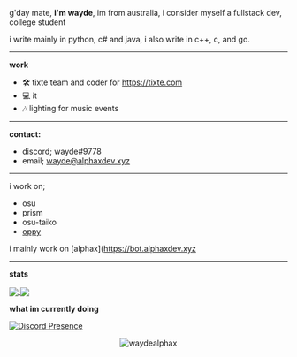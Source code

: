 g'day mate, **i'm wayde**, im from australia, i consider myself a fullstack dev, college student

i write mainly in python, c# and java, i also write in c++, c, and go.

_______

**work**

- 🛠  tixte team and coder for https://tixte.com
- 💻  it
- 🎶  lighting for music events

_______

**contact:**
- discord; wayde#9778
- email; wayde@alphaxdev.xyz

_______

i work on;

- osu
- prism
- osu-taiko
- [oppy](https://github.com/waydealphax/oppy)

i mainly work on [alphax](https://bot.alphaxdev.xyz

_______

**stats**

<a align="center" href="https://github.com/anuraghazra/github-readme-stats">
  <img align="center" src="https://github-readme-stats.vercel.app/api?username=waydealphax&count_private=true&theme=synthwave&show_icons=false" />
  <img align="center" src="https://github-readme-stats.vercel.app/api/top-langs/?username=waydealphax&layout=compact&theme=synthwave&count_private=true&exclude_repo=me.wayde.codes,Custom-StreamCompanion-Overlays" />
</a>


**what im currently doing**

[![Discord Presence](https://lanyard-profile-readme.vercel.app/api/215734218632855552)](https://discord.com/users/215734218632855552)

 <p align="center"> <img src="https://komarev.com/ghpvc/?username=waydealphax&label=Profile%20views&color=00ffff&style=flat" alt="waydealphax" /> </p>
